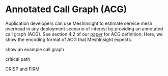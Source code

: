 # Annotated Call Graph (ACG)

Application developers can use MeshInsight to estimate service mesh overhead in any deployment scenario of interest by providing an annotated call graph (ACG). See section 4.2 of our [paper](https://arxiv.org/pdf/2207.00592.pdf) for ACG definition. Here, we show the encoding format of ACG that MeshInsight expects.

show an example call graph

critical path

CRISP and FIRM